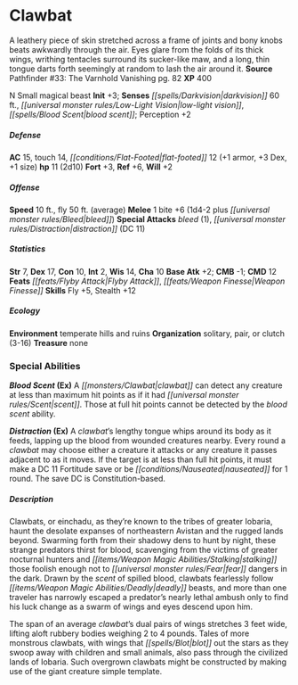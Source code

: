 ﻿---
cssclass: [monsters]
title1: Clawbat
desc_short: A leathery piece of skin stretched across a frame of joints and bony knobs
  beats awkwardly through the air. Eyes glare from the folds of its thick wings, writhing
  tentacles surround its sucker-like maw, and a long, thin tongue darts forth seemingly
  at random to lash the air around it.
title2: Clawbat
CR: 1
sources:
- name: 'Pathfinder #33: The Varnhold Vanishing'
  page: 82
  link: http://paizo.com/pathfinder/adventurePath/kingmaker/v5748btpy8e7e
XP: 400
alignment: N
size: Small
type: magical beast
initiative:
  bonus: 3
senses:
  darkvision: 60
  low-light vision: true
  blood scent: true
AC:
  AC: 15
  touch: 14
  flat_footed: 12
  components:
    armor: 1
    dex: 3
    size: 1
HP:
  HP: 11
  long: 2d10
saves:
  fort: 3
  ref: 6
  will: 2
speeds:
  base: 10
  fly: 50
  fly_maneuverability: average
attacks:
  melee:
  - - text: 1 bite +6 (1d4-2 plus bleed)
      entries:
      - - damage: 1d4-2
        - effect: bleed
      count: 1
      attack: bite
      bonus:
      - 6
  special:
  - bleed (1)
  - distraction (DC 11)
ability_scores:
  STR: 7
  DEX: 17
  CON: 10
  INT: 2
  WIS: 14
  CHA: 10
BAB: 2
CMB: -1
CMD: 12
feats:
- is_bonus: true
  name: Flyby Attack
- name: Weapon Finesse
skills:
  Fly: 5
  Stealth: 12
  Perception: 2
ecology:
  environment: temperate hills and ruins
  organization: solitary, pair, or clutch (3-16)
  treasure_type: none
special_abilities:
  Blood Scent (Ex): A clawbat can detect any creature at less than maximum hit points
    as if it had scent. Those at full hit points cannot be detected by the blood scent
    ability.
  Distraction (Ex): A clawbat's lengthy tongue whips around its body as it feeds,
    lapping up the blood from wounded creatures nearby. Every round a clawbat may
    choose either a creature it attacks or any creature it passes adjacent to as it
    moves. If the target is at less than full hit points, it must make a DC 11 Fortitude
    save or be nauseated for 1 round. The save DC is Constitution-based.
desc_long: |-
  Clawbats, or einchadu, as they're known to the tribes of greater Iobaria, haunt the desolate expanses of northeastern Avistan and the rugged lands beyond. Swarming forth from their shadowy dens to hunt by night, these strange predators thirst for blood, scavenging from the victims of greater nocturnal hunters and stalking those foolish enough not to fear dangers in the dark. Drawn by the scent of spilled blood, clawbats fearlessly follow deadly beasts, and more than one traveler has narrowly escaped a predator's nearly lethal ambush only to find his luck change as a swarm of wings and eyes descend upon him.

  The span of an average clawbat's dual pairs of wings stretches 3 feet wide, lifting aloft rubbery bodies weighing 2 to 4 pounds. Tales of more monstrous clawbats, with wings that blot out the stars as they swoop away with children and small animals, also pass through the civilized lands of Iobaria. Such overgrown clawbats might be constructed by making use of the giant creature simple template.

---

# Clawbat
A leathery piece of skin stretched across a frame of joints and bony knobs beats awkwardly through the air. Eyes glare from the folds of its thick wings, writhing tentacles surround its sucker-like maw, and a long, thin tongue darts forth seemingly at random to lash the air around it.
**Source** Pathfinder #33: The Varnhold Vanishing pg. 82
**XP** 400

N Small magical beast
**Init** +3; **Senses** _[[spells/Darkvision|darkvision]]_ 60 ft., _[[universal monster rules/Low-Light Vision|low-light vision]]_, _[[spells/Blood Scent|blood scent]]_; Perception +2

##### Defense

**AC** 15, touch 14, _[[conditions/Flat-Footed|flat-footed]]_ 12 (+1 armor, +3 Dex, +1 size)
**hp** 11 (2d10)
**Fort** +3, **Ref** +6, **Will** +2

##### Offense
**Speed** 10 ft., fly 50 ft. (average)
**Melee** 1 bite +6 (1d4-2 plus _[[universal monster rules/Bleed|bleed]]_)
**Special Attacks** _bleed_ (1), _[[universal monster rules/Distraction|distraction]]_ (DC 11)

##### Statistics
**Str** 7, **Dex** 17, **Con** 10, **Int** 2, **Wis** 14, **Cha** 10
**Base Atk** +2; **CMB** -1; **CMD** 12
**Feats** _[[feats/Flyby Attack|Flyby Attack]]_, _[[feats/Weapon Finesse|Weapon Finesse]]_
**Skills** Fly +5, Stealth +12

##### Ecology

**Environment** temperate hills and ruins
**Organization** solitary, pair, or clutch (3-16)
**Treasure** none

### Special Abilities

**_Blood Scent_ (Ex)** A _[[monsters/Clawbat|clawbat]]_ can detect any creature at less than maximum hit points as if it had _[[universal monster rules/Scent|scent]]_. Those at full hit points cannot be detected by the _blood scent_ ability.

**_Distraction_ (Ex)** A _clawbat_’s lengthy tongue whips around its body as it feeds, lapping up the blood from wounded creatures nearby. Every round a _clawbat_ may choose either a creature it attacks or any creature it passes adjacent to as it moves. If the target is at less than full hit points, it must make a DC 11 Fortitude save or be _[[conditions/Nauseated|nauseated]]_ for 1 round. The save DC is Constitution-based.

##### Description

Clawbats, or einchadu, as they’re known to the tribes of greater Iobaria, haunt the desolate expanses of northeastern Avistan and the rugged lands beyond. Swarming forth from their shadowy dens to hunt by night, these strange predators thirst for blood, scavenging from the victims of greater nocturnal hunters and _[[items/Weapon Magic Abilities/Stalking|stalking]]_ those foolish enough not to _[[universal monster rules/Fear|fear]]_ dangers in the dark. Drawn by the _scent_ of spilled blood, clawbats fearlessly follow _[[items/Weapon Magic Abilities/Deadly|deadly]]_ beasts, and more than one traveler has narrowly escaped a predator’s nearly lethal ambush only to find his luck change as a swarm of wings and eyes descend upon him.

The span of an average _clawbat_’s dual pairs of wings stretches 3 feet wide, lifting aloft rubbery bodies weighing 2 to 4 pounds. Tales of more monstrous clawbats, with wings that _[[spells/Blot|blot]]_ out the stars as they swoop away with children and small animals, also pass through the civilized lands of Iobaria. Such overgrown clawbats might be constructed by making use of the giant creature simple template.